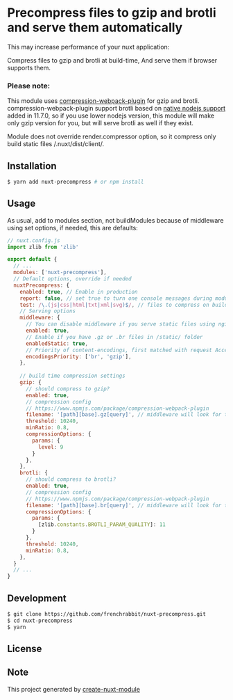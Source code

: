 # Precompress files to gzip and brotli and serve them automatically

This may increase performance of your nuxt application:

Compress files to gzip and brotli at build-time,
And serve them if browser supports them.

### Please note:  
This module uses [compression-webpack-plugin](https://github.com/webpack-contrib/compression-webpack-plugin) for gzip and brotli.
compression-webpack-plugin support brotli based on [native nodejs support](https://nodejs.org/api/zlib.html#zlib_zlib_createbrotlicompress_options) added in 11.7.0, 
so if you use lower nodejs version, this module will make only gzip version for you, 
but will serve brotli as well if they exist.  

Module does not override render.compressor option, so it compress only build static files /.nuxt/dist/client/.


## Installation

```bash
$ yarn add nuxt-precompress # or npm install
```

## Usage

As usual, add to modules section, not buildModules because of middleware using
set options, if needed, this are defaults:

```javascript
// nuxt.config.js
import zlib from 'zlib'

export default {
  // ...
  modules: ['nuxt-precompress'],
  // Default options, override if needed
  nuxtPrecompress: {
    enabled: true, // Enable in production
    report: false, // set true to turn one console messages during module init
    test: /\.(js|css|html|txt|xml|svg)$/, // files to compress on build
    // Serving options
    middleware: {
      // You can disable middleware if you serve static files using nginx...
      enabled: true,
      // Enable if you have .gz or .br files in /static/ folder
      enabledStatic: true, 
      // Priority of content-encodings, first matched with request Accept-Encoding will me served
      encodingsPriority: ['br', 'gzip'],
    },
 
    // build time compression settings
    gzip: {
      // should compress to gzip?
      enabled: true,
      // compression config
      // https://www.npmjs.com/package/compression-webpack-plugin
      filename: '[path][base].gz[query]', // middleware will look for this filename
      threshold: 10240,
      minRatio: 0.8,
      compressionOptions: {
        params: {
          level: 9
        }
      },
    },
    brotli: {
      // should compress to brotli?
      enabled: true,
      // compression config
      // https://www.npmjs.com/package/compression-webpack-plugin
      filename: '[path][base].br[query]', // middleware will look for this filename
      compressionOptions: {
        params: {
          [zlib.constants.BROTLI_PARAM_QUALITY]: 11
        }
      },
      threshold: 10240,
      minRatio: 0.8,
    },
  }
  // ...
}
```


## Development

```bash
$ git clone https://github.com/frenchrabbit/nuxt-precompress.git
$ cd nuxt-precompress
$ yarn
```

## License

## Note

This project generated by [create-nuxt-module](https://github.com/potato4d/create-nuxt-module)
